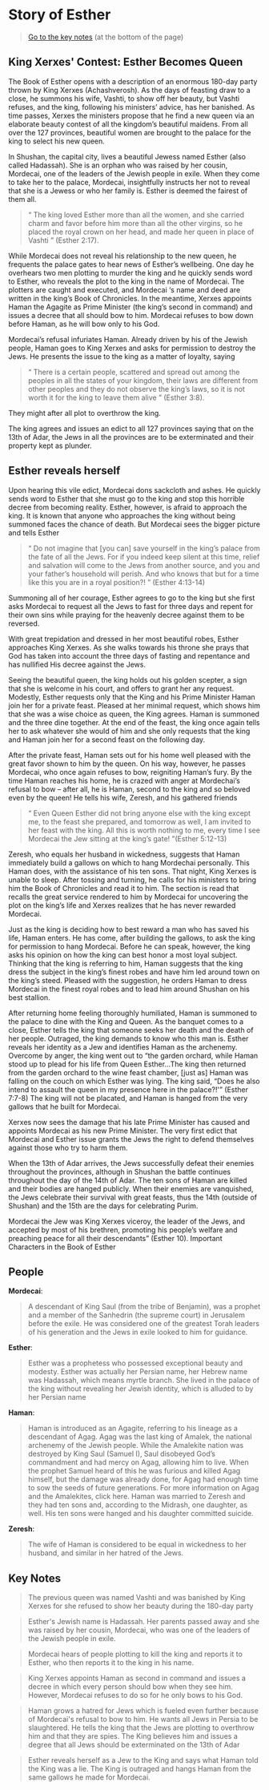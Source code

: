 # Story of Esther

> [Go to the key notes](esther?id=key-notes) (at the bottom of the page)

## King Xerxes' Contest: Esther Becomes Queen

The Book of Esther opens with a description of an enormous 180-day party thrown by King Xerxes (Achashverosh). As the days of feasting draw to a close, he summons his wife, Vashti, to show off her beauty, but Vashti refuses, and the king, following his ministers’ advice, has her banished. As time passes, Xerxes the ministers propose that he find a new queen via an elaborate beauty contest of all the kingdom’s beautiful maidens. From all over the 127 provinces, beautiful women are brought to the palace for the king to select his new queen.

In Shushan, the capital city, lives a beautiful Jewess named Esther (also called Hadassah). She is an orphan who was raised by her cousin, Mordecai, one of the leaders of the Jewish people in exile. When they come to take her to the palace, Mordecai, insightfully instructs her not to reveal that she is a Jewess or who her family is. 
Esther is deemed the fairest of them all.

> “ The king loved Esther more than all the women, and she carried charm and favor before him more than all the other virgins, so he placed the royal crown on her head, and made her queen in place of Vashti ” (Esther 2:17).

While Mordecai does not reveal his relationship to the new queen, he frequents the palace gates to hear news of Esther’s wellbeing. One day he overhears two men plotting to murder the king and he quickly sends word to Esther, who reveals the plot to the king in the name of Mordecai. The plotters are caught and executed, and Mordecai ‘s name and deed are written in the king’s Book of Chronicles. In the meantime, Xerxes appoints Haman the Agagite as Prime Minister (the king’s second in command) and issues a decree that all should bow to him. Mordecai refuses to bow down before Haman, as he will bow only to his God. 

Mordecai’s refusal infuriates Haman. Already driven by his of the Jewish people, Haman goes to King Xerxes and asks for permission to destroy the Jews. He presents the issue to the king as a matter of loyalty, saying

> “ There is a certain people, scattered and spread out among the peoples in all the states of your kingdom, their laws are different from other peoples and they do not observe the king’s laws, so it is not worth it for the king to leave them alive ” (Esther 3:8). 

They might after all plot to overthrow the king.

The king agrees and issues an edict to all 127 provinces saying that on the 13th of Adar, the Jews in all the provinces are to be exterminated and their property kept as plunder.

## Esther reveals herself

Upon hearing this vile edict, Mordecai dons sackcloth and ashes. He quickly sends word to Esther that she must go to the king and stop this horrible decree from becoming reality. Esther, however, is afraid to approach the king. It is known that anyone who approaches the king without being summoned faces the chance of death. But Mordecai sees the bigger picture and tells Esther 

> “ Do not imagine that [you can] save yourself in the king’s palace from the fate of all the Jews. For if you indeed keep silent at this time, relief and salvation will come to the Jews from another source, and you and your father’s household will perish. And who knows that but for a time like this you are in a royal position?! ” (Esther 4:13-14)

Summoning all of her courage, Esther agrees to go to the king but she first asks Mordecai to request all the Jews to fast for three days and repent for their own sins while praying for the heavenly decree against them to be reversed.

With great trepidation and dressed in her most beautiful robes, Esther approaches King Xerxes. As she walks towards his throne she prays that God has taken into account the three days of fasting and repentance and has nullified His decree against the Jews. 

Seeing the beautiful queen, the king holds out his golden scepter, a sign that she is welcome in his court, and offers to grant her any request. Modestly, Esther requests only that the King and his Prime Minister Haman join her for a private feast. Pleased at her minimal request, which shows him that she was a wise choice as queen, the King agrees. Haman is summoned and the three dine together. At the end of the feast, the king once again tells her to ask whatever she would of him and she only requests that the king and Haman join her for a second feast on the following day.

After the private feast, Haman sets out for his home well pleased with the great favor shown to him by the queen. On his way, however, he passes Mordecai, who once again refuses to bow, reigniting Haman’s fury. By the time Haman reaches his home, he is crazed with anger at Mordechai’s refusal to bow – after all, he is Haman, second to the king and so beloved even by the queen! 
He tells his wife, Zeresh, and his gathered friends 

> “ Even Queen Esther did not bring anyone else with the king except me, to the feast she prepared, and tomorrow as well, I am invited to her feast with the king. All this is worth nothing to me, every time I see Mordecai the Jew sitting at the king’s gate! ”(Esther 5:12-13)

Zeresh, who equals her husband in wickedness, suggests that Haman immediately build a gallows on which to hang Mordechai personally. This Haman does, with the assistance of his ten sons. That night, King Xerxes is unable to sleep. After tossing and turning, he calls for his ministers to bring him the Book of Chronicles and read it to him. The section is read that recalls the great service rendered to him by Mordecai for uncovering the plot on the king’s life and Xerxes realizes that he has never rewarded Mordecai. 

Just as the king is deciding how to best reward a man who has saved his life, Haman enters. He has come, after building the gallows, to ask the king for permission to hang Mordecai. Before he can speak, however, the king asks his opinion on how the king can best honor a most loyal subject. Thinking that the king is referring to him, Haman suggests that the king dress the subject in the king’s finest robes and have him led around town on the king’s steed. Pleased with the suggestion, he orders Haman to dress Mordecai in the finest royal robes and to lead him around Shushan on his best stallion.

After returning home feeling thoroughly humiliated, Haman is summoned to the palace to dine with the King and Queen. As the banquet comes to a close, Esther tells the king that someone seeks her death and the death of her people. Outraged, the king demands to know who this man is. Esther reveals her identity as a Jew and identifies Haman as the archenemy. Overcome by anger, the king went out to “the garden orchard, while Haman stood up to plead for his life from Queen Esther…The king then returned from the garden orchard to the wine feast chamber, [just as] Haman was falling on the couch on which Esther was lying. The king said, “Does he also intend to assault the queen in my presence here in the palace?!'” (Esther 7:7-8) The king will not be placated, and Haman is hanged from the very gallows that he built for Mordecai.

Xerxes now sees the damage that his late Prime Minister has caused and appoints Mordecai as his new Prime Minister. The very first edict that Mordecai and Esther issue grants the Jews the right to defend themselves against those who try to harm them.

When the 13th of Adar arrives, the Jews successfully defeat their enemies throughout the provinces, although in Shushan the battle continues throughout the day of the 14th of Adar. The ten sons of Haman are killed and their bodies are hanged publicly. When their enemies are vanquished, the Jews celebrate their survival with great feasts, thus the 14th (outside of Shushan) and the 15th are the days for celebrating Purim.

Mordecai the Jew was King Xerxes viceroy, the leader of the Jews, and accepted by most of his brethren, promoting his people’s welfare and preaching peace for all their descendants” (Esther 10).
Important Characters in the Book of Esther

## People

**Mordecai**:
> A descendant of King Saul (from the tribe of Benjamin), was a prophet and a member of the Sanhedrin (the supreme court) in Jerusalem before the exile. He was considered one of the greatest Torah leaders of his generation and the Jews in exile looked to him for guidance.

**Esther**:
> Esther was a prophetess who possessed exceptional beauty and modesty. Esther was actually her Persian name, her Hebrew name was Hadassah, which means myrtle branch. She lived in the palace of the king without revealing her Jewish identity, which is alluded to by her Persian name

**Haman**:
> Haman is introduced as an Agagite, referring to his lineage as a descendant of Agag. Agag was the last king of Amalek, the national archenemy of the Jewish people. While the Amalekite nation was destroyed by King Saul (Samuel I), Saul disobeyed God’s commandment and had mercy on Agag, allowing him to live. When the prophet Samuel heard of this he was furious and killed Agag himself, but the damage was already done, for Agag had enough time to sow the seeds of future generations. For more information on Agag and the Amalekites, click here. Haman was married to Zeresh and they had ten sons and, according to the Midrash, one daughter, as well. His ten sons were hanged and his daughter committed suicide.

**Zeresh**: 
> The wife of Haman is considered to be equal in wickedness to her husband, and similar in her hatred of the Jews. 

## Key Notes
> The previous queen was named Vashti and was banished by King Xerxes for she refused to show her beauty during the 180-day party

> Esther's Jewish name is Hadassah. Her parents passed away and she was raised by her cousin, Mordecai, who was one of the leaders of the Jewish people in exile.

> Mordecai hears of people plotting to kill the king and reports it to Esther, who then reports it to the king in his name.

> King Xerxes appoints Haman as second in command and issues a decree in which every person should bow when they see him. However, Mordecai refuses to do so for he only bows to his God.

> Haman grows a hatred for Jews which is fueled even further because of Mordecai's refusal to bow to him. He wants all Jews in Persia to be slaughtered. He tells the king that the Jews are plotting to overthrow him and that they are spies. The King believes him and issues a degree that all Jews should be exterminated on the 13th of Adar

> Esther reveals herself as a Jew to the King and says what Haman told the King was a lie. The King is outraged and hangs Haman from the same gallows he made for Mordecai.